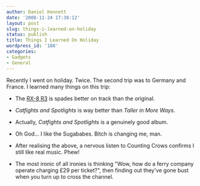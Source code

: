 ```yaml
---
author: Daniel Kennett
date: '2008-11-24 17:38:12'
layout: post
slug: things-i-learned-on-holiday
status: publish
title: Things I Learned On Holiday
wordpress_id: '188'
categories:
- Gadgets
- General
---
```


Recently I went on holiday. Twice. The second trip was to Germany and France. I learned many things on this trip:

- The <a href="http://www.mazda.co.uk/showroom/rx-8/rx-8_r3/">RX-8 R3</a> is spades better on track than the original.

- <em>Catfights and Spotlights</em> is way better than <em>Taller in More Ways</em>.

- Actually, <em>Catfights and Spotlights</em> is a genuinely good album. 

- Oh God... I like the Sugababes. Bitch is changing me, man.

- After realising the above, a nervous listen to Counting Crows confirms I still like real music. Phew!

- The most ironic of all ironies is thinking "Wow, how do a ferry company operate charging £29 per ticket?", then finding out they've gone bust when you turn up to cross the channel.


